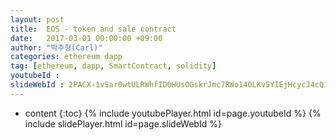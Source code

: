 ```yaml
---
layout: post
title:  EOS - token and sale contract
date:   2017-03-01 00:00:00 +09:00
author: "박주형(Carl)"
categories: ethereum dapp
tag: [ethereum, dapp, SmartContract, solidity]
youtubeId :
slideWebId : 2PACX-1vSar0wtULRWhfID0HUsOGskrJmc7RWo14OLKv5YIEjHcycJ4cQ1_GvO9PDVdxnDgFzaPzSJzYhyIOLI
---
```

* content
{:toc}
{% include youtubePlayer.html id=page.youtubeId %}
{% include slidePlayer.html id=page.slideWebId %}
